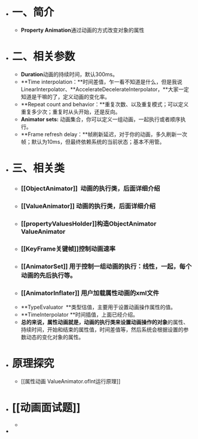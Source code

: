 - # 一、简介
	- **Property Animation**通过动画的方式改变对象的属性
- # 二、相关参数
	- **Duration**动画的持续时间，默认300ms。
	- **Time interpolation：**时间差值，乍一看不知道是什么，但是我说LinearInterpolator、**AccelerateDecelerateInterpolator，**大家一定知道是干嘛的了，定义动画的变化率。
	- **Repeat count and behavior：**重复次数、以及重复模式；可以定义重复多少次；重复时从头开始，还是反向。
	- **Animator sets:**  动画集合，你可以定义一组动画，一起执行或者顺序执行。
	- **Frame refresh delay：**帧刷新延迟，对于你的动画，多久刷新一次帧；默认为10ms，但最终依赖系统的当前状态；基本不用管。
- # 三、相关类
	- ### [[ObjectAnimator]]  动画的执行类，后面详细介绍
	- ### [[ValueAnimator]] 动画的执行类，后面详细介绍
	- ### [[propertyValuesHolder]]构造ObjectAnimator ValueAnimator
	- ### [[KeyFrame关键帧]]控制动画速率
	- ### [[AnimatorSet]] 用于控制一组动画的执行：线性，一起，每个动画的先后执行等。
	- ### [[AnimatorInflater]] 用户加载属性动画的xml文件
	- **TypeEvaluator  **类型估值，主要用于设置动画操作属性的值。
	- **TimeInterpolator **时间插值，上面已经介绍。
	- **总的来说，**属性动画就是，**动画的执行类**来设置**动画操作的对象**的属性、持续时间，开始和结束的属性值，时间差值等，然后系统会根据设置的参数动态的变化对象的属性。
- # 原理探究
	- [[属性动画 ValueAnimator.ofInt运行原理]]
- # [[动画面试题]]
	-
-